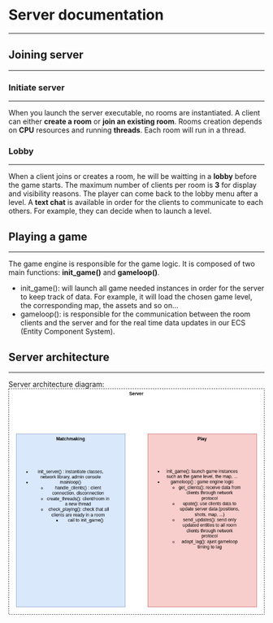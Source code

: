 # Server documentation
___
## Joining server
___
### Initiate server
___
When you launch the server executable, no rooms are instantiated. A client can either **create a room** or **join an existing room**. Rooms creation depends on **CPU** resources and running **threads**. Each room will run in a thread.
### Lobby
___
When a client joins or creates a room, he will be waitting in a **lobby** before the game starts. The maximum number of clients per room is **3** for display and visibility reasons. The player can come back to the lobby menu after a level. A **text chat** is available in order for the clients to communicate to each others. For example, they can decide when to launch a level.

## Playing a game
___
The game engine is responsible for the game logic. It is composed of two main functions: **init_game()** and **gameloop()**.
- init_game(): will launch all game needed instances in order for the server to keep track of data. For example, it will load the chosen game level, the corresponding map, the assets and so on...
- gameloop(): is responsible for the communication between the room clients and the server and for the real time data updates in our ECS (Entity Component System).

## Server architecture
___
Server architecture diagram:
![image](./Server_architecture.png)